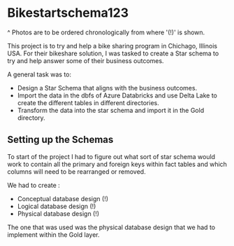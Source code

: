 # Bikestartschema123 
^ Photos are to be ordered chronologically from where '(!)' is shown.

This project is to try and help a bike sharing program in Chichago, Illinois USA. For their bikeshare solution, I was tasked to create a Star schema to try and help 
answer some of their business outcomes.

A general task was to:

* Design a Star Schema that aligns with the business outcomes.
* Import the data in the dbfs of Azure Databricks and use Delta Lake to create the different tables in different directories.
* Transform the data into the star schema and import it in the Gold directory.

## Setting up the Schemas

To start of the project I had to figure out what sort of star schema would work to contain all the primary and foreign keys within fact tables and which columns will need to be rearranged or removed.

We had to create :

* Conceptual database design (!)
* Logical database design (!)
* Physical database design (!)

The one that was used was the physical database design that we had to implement within the Gold layer.


